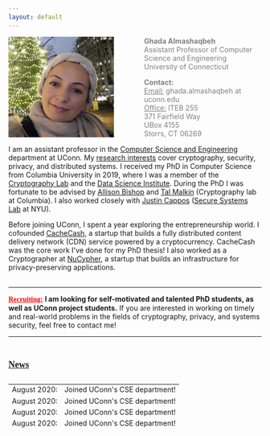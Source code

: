```yaml
---
layout: default
---
```


<div class="grid">
    <div class="col-1-2">
       <div class="content">
           <img style="float: left; margin-right: 60px;" src="images/ghada0.jpg" alt="myprofile" width="210" height="200"> 
       </div>
    </div>
    <div class="col-1-2">
       <div class="content">
          <span style="color:grey;font-size:14px;">
            <p><b>Ghada Almashaqbeh</b> <br/> Assistant Professor of Computer Science and Engineering <br/> University of Connecticut </p>
            <p> <b>Contact:</b> <br/> <u>Email:</u> ghada.almashaqbeh at uconn.edu <br/> <u>Office:</u> ITEB 255 <br/> 371 Fairfield Way <br/> UBox 4155 <br/> Storrs, CT  06269</p>
          </span> 
       </div>
    </div>
</div>


I am an assistant professor in the [Computer Science and Engineering](https://www.cse.uconn.edu/) department at UConn. My [research interests](/research/) cover cryptography, security, privacy, and distributed systems. I received my PhD in Computer Science from Columbia University in 2019, where I was a member of the [Cryptography Lab](http://www.cs.columbia.edu/crypto) and the [Data Science Institute](https://datascience.columbia.edu/). During the PhD I was fortunate to be advised by [Allison Bishop](https://www.thecomputersciencecomedian.com) and [Tal Malkin](http://www.cs.columbia.edu/~tal) (Cryptography lab at Columbia). I also worked closely with [Justin Cappos](https://ssl.engineering.nyu.edu/personalpages/jcappos/) ([Secure Systems Lab](https://ssl.engineering.nyu.edu) at NYU).
 
Before joining UConn, I spent a year exploring the entrepreneurship world. I cofounded [CacheCash](https://cachecash.com), a startup that builds a fully distributed content delivery network (CDN) service powered by a cryptocurrency. CacheCash was the core work I've done for my PhD thesis! I also worked as a Cryptographer at [NuCypher](https://www.nucypher.com/), a startup that builds an infrastructure for privacy-preserving applications. 
<br/>
<br/> 

---------------------------------------
**<span style="color:red;font-family: 'Comic Sans MS';"><u>Recruiting:</u></span>** **I am looking for self-motivated and talented PhD students, as well as UConn project students.** If you are interested in working on timely and real-world problems in the fields of cryptography, privacy, and systems security, feel free to contact me! 

---------------------------------------
<br/> 

**<span style="font-family: 'Comic Sans MS'; font-size: 18px"><u>News</u></span>**

<div style="height:100px; overflow:auto;">
  <table >
    <tr>
      <td>August 2020:</td>
      <td>Joined UConn's CSE department!</td>
    </tr>
     <tr>
      <td>August 2020:</td>
      <td>Joined UConn's CSE department!</td>
    </tr>
     <tr>
      <td>August 2020:</td>
      <td>Joined UConn's CSE department!</td>
    </tr>
     <tr>
      <td>August 2020:</td>
      <td>Joined UConn's CSE department!</td>
    </tr>
     <tr>
      <td>August 2020:</td>
      <td>Joined UConn's CSE department!</td>
    </tr>
     <tr>
      <td>August 2020:</td>
      <td>Joined UConn's CSE department!</td>
    </tr>
     <tr>
      <td>August 2020:</td>
      <td>Joined UConn's CSE department!</td>
    </tr>
     <tr>
      <td>August 2020:</td>
      <td>Joined UConn's CSE department!</td>
    </tr>
     <tr>
      <td>August 2020:</td>
      <td>Joined UConn's CSE department!</td>
    </tr>
     <tr>
      <td>August 2020:</td>
      <td>Joined UConn's CSE department!</td>
    </tr>
     <tr>
      <td>August 2020:</td>
      <td>Joined UConn's CSE department!</td>
    </tr>
    <tr>
      <td>August 2020:</td>
      <td>Joined UConn's CSE department!</td>
    </tr>
    <tr>
      <td>August 2020:</td>
      <td>Joined UConn's CSE department!</td>
    </tr>
    <tr>
      <td>August 2020:</td>
      <td>Joined UConn's CSE department!</td>
    </tr>
    <tr>
      <td>August 2020:</td>
      <td>Joined UCon!</td>
    </tr>
    <tr>
      <td>August 2020:</td>
      <td>Joined UConn's CSE!</td>
    </tr>
  </table>
</div>
